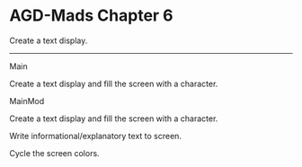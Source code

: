 # AGD-Mads Chapter 6
Create a text display.

---

Main 

Create a text display and fill the screen with a character.


MainMod

Create a text display and fill the screen with a character.

Write informational/explanatory text to screen.

Cycle the screen colors.
